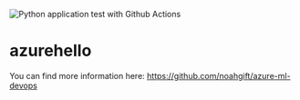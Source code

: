 ![Python application test with Github Actions](https://github.com/YiqingZhang317/azurehello/workflows/Python%20application%20test%20with%20Github%20Actions/badge.svg)

# azurehello

You can find more information here: https://github.com/noahgift/azure-ml-devops
